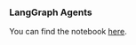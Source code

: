 ### LangGraph Agents

You can find the notebook [here](https://colab.research.google.com/drive/1ebw5T3aGI_tAv4Uor1gmndztZqCRVoRI?usp=sharing).